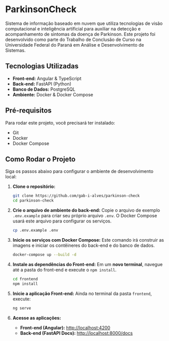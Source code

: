 # ParkinsonCheck

Sistema de informação baseado em nuvem que utiliza tecnologias de visão computacional e inteligência artificial para auxiliar na detecção e acompanhamento de sintomas da doença de Parkinson. Este projeto foi desenvolvido como parte do Trabalho de Conclusão de Curso na Universidade Federal do Paraná em Análise e Desenvolvimento de Sistemas. 

## Tecnologias Utilizadas

* **Front-end:** Angular & TypeScript
* **Back-end:** FastAPI (Python)
* **Banco de Dados:** PostgreSQL
* **Ambiente:** Docker & Docker Compose

## Pré-requisitos

Para rodar este projeto, você precisará ter instalado:
* Git
* Docker
* Docker Compose

## Como Rodar o Projeto

Siga os passos abaixo para configurar o ambiente de desenvolvimento local:

1.  **Clone o repositório:**
    ```bash
    git clone https://github.com/gab-i-alves/parkinson-check
    cd parkinson-check
    ```

2.  **Crie o arquivo de ambiente do back-end:**
    Copie o arquivo de exemplo `.env.example` para criar seu próprio arquivo `.env`. O Docker Compose usará este arquivo para configurar os serviços.
    ```bash
    cp .env.example .env
    ```

3.  **Inicie os serviços com Docker Compose:**
    Este comando irá construir as imagens e iniciar os contêineres do back-end e do banco de dados.
    ```bash
    docker-compose up --build -d
    ```

4.  **Instale as dependências do Front-end:**
    Em um **novo terminal**, navegue até a pasta do front-end e execute o `npm install`.
    ```bash
    cd frontend
    npm install
    ```

5.  **Inicie a aplicação Front-end:**
    Ainda no terminal da pasta `frontend`, execute:
    ```bash
    ng serve
    ```

6.  **Acesse as aplicações:**
    * **Front-end (Angular):** [http://localhost:4200](http://localhost:4200)
    * **Back-end (FastAPI Docs):** [http://localhost:8000/docs](http://localhost:8000/docs)